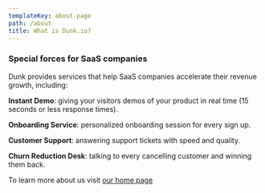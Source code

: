 ```yaml
---
templateKey: about-page
path: /about
title: What is Dunk.io?
---
```

### Special forces for SaaS companies

Dunk provides services that help SaaS companies accelerate their revenue growth, including:

**Instant Demo**: giving your visitors demos of your product in real time (15 seconds or less response times).

**Onboarding Service**: personalized onboarding session for every sign up.

**Customer Support**: answering support tickets with speed and quality.

**Churn Reduction Desk**: talking to every cancelling customer and winning them back.

To learn more about us visit [our home page](https://dunk.io)